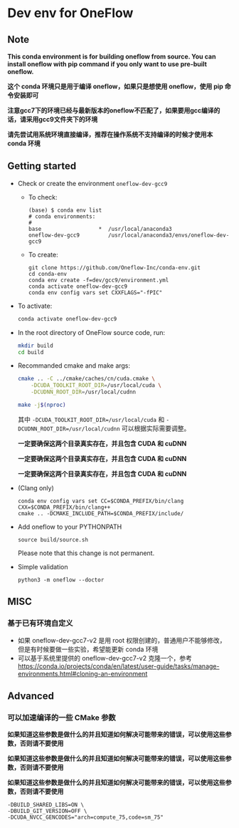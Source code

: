 # Dev env for OneFlow

## Note

**This conda environment is for building oneflow from source. You can install oneflow with pip command if you only want to use pre-built oneflow.**

**这个 conda 环境只是用于编译 oneflow，如果只是想使用 oneflow，使用 pip 命令安装即可**

**注意gcc7下的环境已经与最新版本的oneflow不匹配了，如果要用gcc编译的话，请采用gcc9文件夹下的环境**

**请先尝试用系统环境直接编译，推荐在操作系统不支持编译的时候才使用本 conda 环境**

## Getting started
- Check or create the environment `oneflow-dev-gcc9`
    - To check:
        ```
        (base) $ conda env list
        # conda environments:
        #
        base                  *  /usr/local/anaconda3
        oneflow-dev-gcc9         /usr/local/anaconda3/envs/oneflow-dev-gcc9
        ```
    - To create:
        ```
        git clone https://github.com/Oneflow-Inc/conda-env.git
        cd conda-env
        conda env create -f=dev/gcc9/environment.yml
        conda activate oneflow-dev-gcc9
        conda env config vars set CXXFLAGS="-fPIC"
        ```

- To activate:
    ```bash
    conda activate oneflow-dev-gcc9
    ```

- In the root directory of OneFlow source code, run:
    ```bash
    mkdir build
    cd build
    ```

- Recommanded cmake and make args:
    ```bash
    cmake .. -C ../cmake/caches/cn/cuda.cmake \
        -DCUDA_TOOLKIT_ROOT_DIR=/usr/local/cuda \
        -DCUDNN_ROOT_DIR=/usr/local/cudnn
    ```
    ```bash
    make -j$(nproc)
    ```
    其中 `-DCUDA_TOOLKIT_ROOT_DIR=/usr/local/cuda` 和 `-DCUDNN_ROOT_DIR=/usr/local/cudnn` 可以根据实际需要调整。

    **一定要确保这两个目录真实存在，并且包含 CUDA 和 cuDNN**

    **一定要确保这两个目录真实存在，并且包含 CUDA 和 cuDNN**

    **一定要确保这两个目录真实存在，并且包含 CUDA 和 cuDNN**

- (Clang only)
    ```
    conda env config vars set CC=$CONDA_PREFIX/bin/clang CXX=$CONDA_PREFIX/bin/clang++
    cmake .. -DCMAKE_INCLUDE_PATH=$CONDA_PREFIX/include/
    ```

- Add oneflow to your PYTHONPATH

    ```
    source build/source.sh
    ```

    Please note that this change is not permanent.

- Simple validation

    ```
    python3 -m oneflow --doctor
    ```
## MISC
### 基于已有环境自定义
- 如果 oneflow-dev-gcc7-v2 是用 root 权限创建的，普通用户不能够修改，但是有时候要做一些实验，希望能更新 conda 环境
- 可以基于系统里提供的 oneflow-dev-gcc7-v2 克隆一个，参考 https://conda.io/projects/conda/en/latest/user-guide/tasks/manage-environments.html#cloning-an-environment


## Advanced
### 可以加速编译的一些 CMake 参数
**如果知道这些参数是做什么的并且知道如何解决可能带来的错误，可以使用这些参数，否则请不要使用**

**如果知道这些参数是做什么的并且知道如何解决可能带来的错误，可以使用这些参数，否则请不要使用**

**如果知道这些参数是做什么的并且知道如何解决可能带来的错误，可以使用这些参数，否则请不要使用**

```
-DBUILD_SHARED_LIBS=ON \
-DBUILD_GIT_VERSION=OFF \
-DCUDA_NVCC_GENCODES="arch=compute_75,code=sm_75"
```
